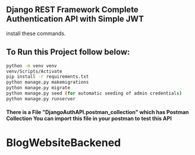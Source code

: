 ## Django REST Framework Complete Authentication API with Simple JWT
install these commands.

## To Run this Project follow below:

```bash
python -m venv venv
venv/Scripts/Activate
pip install -r requirements.txt
python manage.py makemigrations
python manage.py migrate
python manage.py seed (for automatic seeding of admin credentials)
python manage.py runserver
```

#### There is a File "DjangoAuthAPI.postman_collection" which has Postman Collection You can import this file in your postman to test this API

# BlogWebsiteBackened
